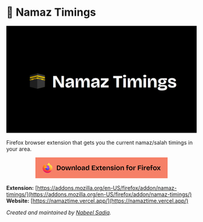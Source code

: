 # 🕋 Namaz Timings

[![Namaz Timings Banner](./images/banner.png)](https://github.com/nabeel-sadiq/namaz-timings)

Firefox browser extension that gets you the current namaz/salah timings in your area.

<div align="center">
  <a href="https://addons.mozilla.org/en-US/firefox/addon/namaz-timings/">
    <img src="./images/download_btn.png" alt="Download Button" width="350">
  </a>
</div>

**Extension:** [https://addons.mozilla.org/en-US/firefox/addon/namaz-timings/](https://addons.mozilla.org/en-US/firefox/addon/namaz-timings/)  
**Website:** [https://namaztime.vercel.app/](https://namaztime.vercel.app/)

_Created and maintained by [Nabeel Sadiq](https://github.com/nabeel-sadiq)._

